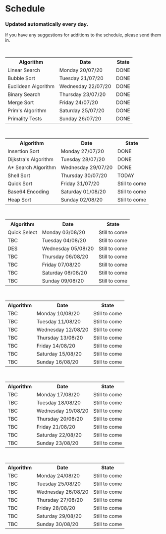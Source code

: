 <h1>Schedule</h1>
<h3>Updated automatically every day.</h3>
<p>If you have any suggestions for additions to the schedule, please send them in.</p>

<br />
<table>
<tr><th>Algorithm</th><th>Date</th><th>State</th></tr>
<tr><td>Linear Search </td><td>Monday 20/07/20</td><td>DONE</td></tr>
<tr><td>Bubble Sort </td><td>Tuesday 21/07/20</td><td>DONE</td></tr>
<tr><td>Euclidean Algorithm </td><td>Wednesday 22/07/20</td><td>DONE</td></tr>
<tr><td>Binary Search </td><td>Thursday 23/07/20</td><td>DONE</td></tr>
<tr><td>Merge Sort </td><td>Friday 24/07/20</td><td>DONE</td></tr>
<tr><td>Prim's Algorithm </td><td>Saturday 25/07/20</td><td>DONE</td></tr>
<tr><td>Primality Tests </td><td>Sunday 26/07/20</td><td>DONE</td></tr>
</table>

<br />
<table>
<tr><th>Algorithm</th><th>Date</th><th>State</th></tr>
<tr><td>Insertion Sort </td><td>Monday 27/07/20</td><td>DONE</td></tr>
<tr><td>Dijkstra's Algorithm </td><td>Tuesday 28/07/20</td><td>DONE</td></tr>
<tr><td>A* Search Algorithm </td><td>Wednesday 29/07/20</td><td>DONE</td></tr>
<tr><td>Shell Sort </td><td>Thursday 30/07/20</td><td>TODAY</td></tr>
<tr><td>Quick Sort </td><td>Friday 31/07/20</td><td>Still to come</td></tr>
<tr><td>Base64 Encoding </td><td>Saturday 01/08/20</td><td>Still to come</td></tr>
<tr><td>Heap Sort </td><td>Sunday 02/08/20</td><td>Still to come</td></tr>
</table>

<br />
<table>
<tr><th>Algorithm</th><th>Date</th><th>State</th></tr>
<tr><td>Quick Select </td><td>Monday 03/08/20</td><td>Still to come</td></tr>
<tr><td>TBC </td><td>Tuesday 04/08/20</td><td>Still to come</td></tr>
<tr><td>DES </td><td>Wednesday 05/08/20</td><td>Still to come</td></tr>
<tr><td>TBC </td><td>Thursday 06/08/20</td><td>Still to come</td></tr>
<tr><td>TBC </td><td>Friday 07/08/20</td><td>Still to come</td></tr>
<tr><td>TBC </td><td>Saturday 08/08/20</td><td>Still to come</td></tr>
<tr><td>TBC </td><td>Sunday 09/08/20</td><td>Still to come</td></tr>
</table>

<br />
<table>
<tr><th>Algorithm</th><th>Date</th><th>State</th></tr>
<tr><td>TBC </td><td>Monday 10/08/20</td><td>Still to come</td></tr>
<tr><td>TBC </td><td>Tuesday 11/08/20</td><td>Still to come</td></tr>
<tr><td>TBC </td><td>Wednesday 12/08/20</td><td>Still to come</td></tr>
<tr><td>TBC </td><td>Thursday 13/08/20</td><td>Still to come</td></tr>
<tr><td>TBC </td><td>Friday 14/08/20</td><td>Still to come</td></tr>
<tr><td>TBC </td><td>Saturday 15/08/20</td><td>Still to come</td></tr>
<tr><td>TBC </td><td>Sunday 16/08/20</td><td>Still to come</td></tr>
</table>

<br />
<table>
<tr><th>Algorithm</th><th>Date</th><th>State</th></tr>
<tr><td>TBC </td><td>Monday 17/08/20</td><td>Still to come</td></tr>
<tr><td>TBC </td><td>Tuesday 18/08/20</td><td>Still to come</td></tr>
<tr><td>TBC </td><td>Wednesday 19/08/20</td><td>Still to come</td></tr>
<tr><td>TBC </td><td>Thursday 20/08/20</td><td>Still to come</td></tr>
<tr><td>TBC </td><td>Friday 21/08/20</td><td>Still to come</td></tr>
<tr><td>TBC </td><td>Saturday 22/08/20</td><td>Still to come</td></tr>
<tr><td>TBC </td><td>Sunday 23/08/20</td><td>Still to come</td></tr>
</table>

<br />
<table>
<tr><th>Algorithm</th><th>Date</th><th>State</th></tr>
<tr><td>TBC </td><td>Monday 24/08/20</td><td>Still to come</td></tr>
<tr><td>TBC </td><td>Tuesday 25/08/20</td><td>Still to come</td></tr>
<tr><td>TBC </td><td>Wednesday 26/08/20</td><td>Still to come</td></tr>
<tr><td>TBC </td><td>Thursday 27/08/20</td><td>Still to come</td></tr>
<tr><td>TBC </td><td>Friday 28/08/20</td><td>Still to come</td></tr>
<tr><td>TBC </td><td>Saturday 29/08/20</td><td>Still to come</td></tr>
<tr><td>TBC </td><td>Sunday 30/08/20</td><td>Still to come</td></tr>

<table>